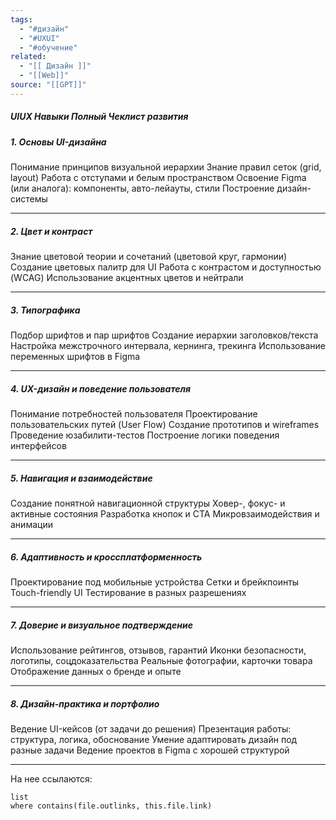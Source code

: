 ```yaml
---
tags:
  - "#дизайн"
  - "#UXUI"
  - "#обучение"
related:
  - "[[ Дизайн ]]"
  - "[[Web]]"
source: "[[GPT]]"
---
```

##### UIUX Навыки Полный Чеклист развития
#####  1. Основы UI-дизайна
Понимание принципов визуальной иерархии
Знание правил сеток (grid, layout)
Работа с отступами и белым пространством
Освоение Figma (или аналога): компоненты, авто-лейауты, стили
Построение дизайн-системы

---
##### 2. Цвет и контраст
Знание цветовой теории и сочетаний (цветовой круг, гармонии)
Создание цветовых палитр для UI
Работа с контрастом и доступностью (WCAG)
Использование акцентных цветов и нейтрали

---

##### 3. Типографика
Подбор шрифтов и пар шрифтов
Создание иерархии заголовков/текста
Настройка межстрочного интервала, кернинга, трекинга
Использование переменных шрифтов в Figma

---

##### 4. UX-дизайн и поведение пользователя
Понимание потребностей пользователя
Проектирование пользовательских путей (User Flow)
Создание прототипов и wireframes
Проведение юзабилити-тестов
Построение логики поведения интерфейсов

---

##### 5. Навигация и взаимодействие
Создание понятной навигационной структуры
Ховер-, фокус- и активные состояния
Разработка кнопок и CTA
Микровзаимодействия и анимации

---

##### 6. Адаптивность и кроссплатформенность
Проектирование под мобильные устройства
Сетки и брейкпоинты
Touch-friendly UI
Тестирование в разных разрешениях

---

##### 7. Доверие и визуальное подтверждение
Использование рейтингов, отзывов, гарантий
Иконки безопасности, логотипы, соцдоказательства
Реальные фотографии, карточки товара
Отображение данных о бренде и опыте

---

##### 8. Дизайн-практика и портфолио
Ведение UI-кейсов (от задачи до решения)
Презентация работы: структура, логика, обоснование
Умение адаптировать дизайн под разные задачи
Ведение проектов в Figma с хорошей структурой


  

---
На нее ссылаются:
```dataview
list
where contains(file.outlinks, this.file.link)